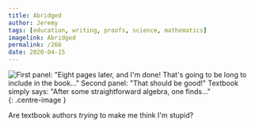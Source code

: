 ```yaml
---
title: Abridged
author: Jeremy
tags: [education, writing, proofs, science, mathematics]
imagelink: Abridged
permalink: /266
date: 2020-04-15
---
```


![First panel: "Eight pages later, and I'm done! That's going to be long to include in the book..." Second panel: "That should be good!" Textbook simply says: "After some straightforward algebra, one finds..."](https://res.cloudinary.com/dh3hm8pb7/image/upload/c_scale,q_auto:best,w_615/v1535842782/Handwaving/Published/Abridged.png){: .centre-image }

Are textbook authors *trying* to make me think I'm stupid?

